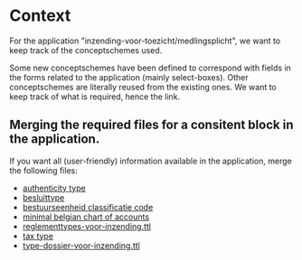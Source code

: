 # Context
For the application "inzending-voor-toezicht/medlingsplicht", we want to keep track of the conceptschemes used.

Some new conceptschemes have been defined to correspond with fields in the forms related to the application (mainly select-boxes).
Other conceptschemes are literally reused from the existing ones. We want to keep track of what is required, hence the link.

## Merging the required files for a consitent block in the application.
If you want all (user-friendly) information available in the application, merge the following files:

- [authenticity type](https://raw.githubusercontent.com/lblod/codelists/master/authenticitytype.ttl)
- [besluittype](https://raw.githubusercontent.com/Informatievlaanderen/OSLOthema-lokaleBesluiten/master/codelijsten/besluit-type.ttl)
- [bestuurseenheid classificatie code](https://raw.githubusercontent.com/Informatievlaanderen/OSLOthema-lokaleBesluiten/master/codelijsten/bestuurseenheid-classificatie-code.ttl)
- [minimal belgian chart of accounts](https://raw.githubusercontent.com/lblod/codelists/master/minimal-belgian-chart-of-accounts.ttl)
- [reglementtypes-voor-inzending.ttl](https://raw.githubusercontent.com/lblod/codelists/master/application-specfic/inzending-voor-toezicht/reglementtypes-voor-inzending.ttl)
- [tax type](https://raw.githubusercontent.com/lblod/codelists/master/taxtype.ttl)
- [type-dossier-voor-inzending.ttl](https://raw.githubusercontent.com/lblod/codelists/master/application-specfic/inzending-voor-toezicht/type-dossier-voor-inzending.ttl)
